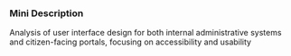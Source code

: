 ### Mini Description

Analysis of user interface design for both internal administrative systems and citizen-facing portals, focusing on accessibility and usability

